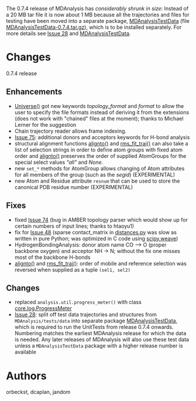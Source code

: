 The 0.7.4 release of MDAnalysis has _considerably shrunk in size_: Instead of a 20 MB tar file it is now about 1 MB because all the trajectories and files for testing have been moved into a separate package, [MDAnalysisTestData](MDAnalysisTestData) (file [MDAnalysisTestData-0.7.4.tar.gz](http://code.google.com/p/mdanalysis/downloads/detail?name=MDAnalysisTestData-0.7.4.tar.gz)), which is to be installed separately. For more details see [Issue 28](http://issues.mdanalysis.org/28) and [MDAnalysisTestData](MDAnalysisTestData).

# Changes #

0.7.4 release

## Enhancements ##

  * [Universe()](http://docs.mdanalysis.org/documentation_pages/core/AtomGroup.html?highlight=universe#MDAnalysis.core.AtomGroup.Universe) got new keywords _topology\_format_ and _format_ to allow the user to specify the file formats instead of deriving it from the   extensions (does not work with "chained" files at the moment); thanks to Michael Lerner for the suggestion
  * Chain trajectory reader allows frame indexing.
  * [Issue 75](http://issues.mdanalysis.org/75): additional donors and acceptors keywords for H-bond analysis
  * structural alignment functions [alignto()](http://docs.mdanalysis.org/documentation_pages/analysis/align.html?highlight=alignto#MDAnalysis.analysis.align.alignto) and [rms\_fit\_traj()](http://mdanalysis.googlecode.com/svn/trunk/doc/html/documentation_pages/analysis/align.html?highlight=rms_fit_trj#MDAnalysis.analysis.align.rms_fit_trj) can also take a list of selection strings in order to define atom groups with fixed atom order and [alignto()](http://mdanalysis.googlecode.com/svn/trunk/doc/html/documentation_pages/analysis/align.html?highlight=alignto#MDAnalysis.analysis.align.alignto) preserves the order of supplied AtomGroups for the special select values _"all"_ and _None_.
  * new `set_*` methods for AtomGroup allows changing of Atom attributes for all members of the group (such as the _segid_) (EXPERIMENTAL)
  * new Atom and Residue attribute `resnum` that can be used to store the canonical PDB residue number (EXPERIMENTAL)

## Fixes ##

  * fixed [Issue 74](http://issues.mdanalysis.org/74) (bug in AMBER topology parser which would show up for certain numbers of input lines; thanks to htaoyu1)
  * fix for [Issue 48](http://issues.mdanalysis.org/48) (sparse contact\_matrix in [distances.py](http://code.google.com/p/mdanalysis/source/browse/MDAnalysis/analysis/distances.py) was slow as written in pure Python; was optimized in C code using [scipy.weave](http://www.scipy.org/Weave))
  * HydrogenBondingAnalysis: donor atom name CO --> O (proper backbone oxygen) and acceptor NH -> N; without the fix one misses most of the backbone H-bonds
  * [alignto()](http://docs.mdanalysis.org/documentation_pages/analysis/align.html?highlight=alignto#MDAnalysis.analysis.align.alignto) and [rms\_fit\_traj()](http://mdanalysis.googlecode.com/svn/trunk/doc/html/documentation_pages/analysis/align.html?highlight=rms_fit_trj#MDAnalysis.analysis.align.rms_fit_trj): order of mobile and reference selection was reversed when supplied as a tuple `(sel1, sel2)`

## Changes ##

  * replaced `analysis.util.progress_meter()` with class [core.log.ProgressMeter](http://docs.mdanalysis.org/documentation_pages/core/log.html?highlight=progressmeter#MDAnalysis.core.log.ProgressMeter)
  * [Issue 28](http://issues.mdanalysis.org/28): split off test data trajectories and structures from `MDAnalysis/tests/data` into separate package [MDAnalysisTestData](MDAnalysisTestData), which is required to run the UnitTests from release 0.7.4 onwards. Numbering matches the earliest MDAnalysis release for which the data is needed. Any later releases of MDAnalysis will also use these test data unless a `MDAnalysisTestData` package with a higher release number is available


# Authors #
orbeckst, dcaplan, jandom
